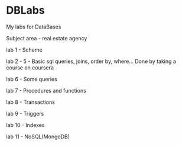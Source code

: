 # DBLabs
My labs for DataBases

Subject area - real estate agency

lab 1 - Scheme

lab 2 - 5 - Basic sql queries, joins, order by, where... Done by taking a course on coursera

lab 6 - Some queries

lab 7 - Procedures and functions

lab 8 - Transactions

lab 9 - Triggers

lab 10 - Indexes

lab 11 - NoSQL(MongoDB)
